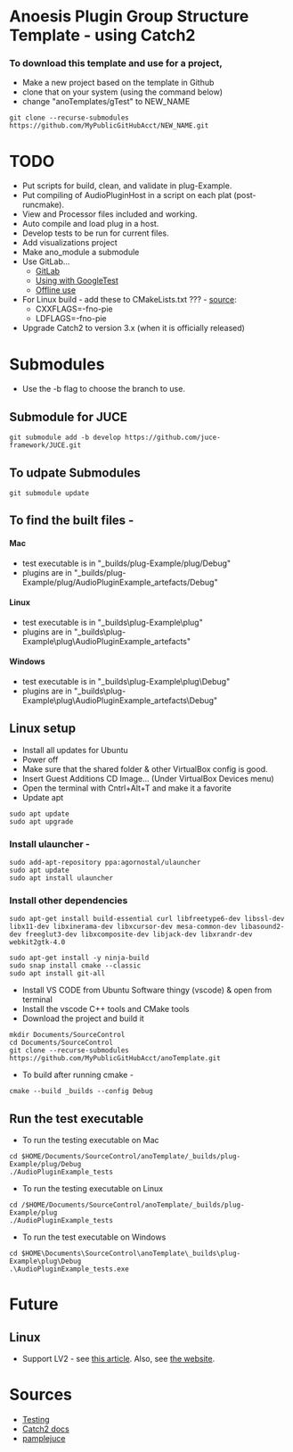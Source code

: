 # Anoesis Plugin Group Structure Template - using Catch2

### To download this template and use for a project,

* Make a new project based on the template in Github
* clone that on your system (using the command below)
* change "anoTemplates/gTest" to NEW_NAME

```
git clone --recurse-submodules https://github.com/MyPublicGitHubAcct/NEW_NAME.git
```

# TODO
* Put scripts for build, clean, and validate in plug-Example.
* Put compiling of AudioPluginHost in a script on each plat (post-runcmake).
* View and Processor files included and working.
* Auto compile and load plug in a host.
* Develop tests to be run for current files.
* Add visualizations project
* Make ano_module a submodule
* Use GitLab...
  * [GitLab](https://www.lambdatest.com/blog/use-gitlab-ci-to-run-test-locally/)
  * [Using with GoogleTest](https://raymii.org/s/tutorials/Cpp_project_setup_with_cmake_and_unit_tests.html)
  * [Offline use](https://docs.gitlab.com/ee/topics/offline/quick_start_guide.html)
* For Linux build - add these to CMakeLists.txt ??? - [source](https://forum.juce.com/t/cant-run-apps-ubuntu-21-04/46645):
	* CXXFLAGS=-fno-pie
	* LDFLAGS=-fno-pie
* Upgrade Catch2 to version 3.x (when it is officially released)

# Submodules

* Use the -b flag to choose the branch to use.

## Submodule for JUCE

```
git submodule add -b develop https://github.com/juce-framework/JUCE.git
```

## To udpate Submodules

```
git submodule update
```

## To find the built files -

#### Mac
* test executable is in "_builds/plug-Example/plug/Debug"
* plugins are in "_builds/plug-Example/plug/AudioPluginExample_artefacts/Debug"

#### Linux
* test executable is in "_builds\plug-Example\plug\"
* plugins are in "_builds\plug-Example\plug\AudioPluginExample_artefacts"

#### Windows
* test executable is in "_builds\plug-Example\plug\Debug"
* plugins are in "_builds\plug-Example\plug\AudioPluginExample_artefacts\Debug"

## Linux setup

* Install all updates for Ubuntu
* Power off
* Make sure that the shared folder & other VirtualBox config is good.
* Insert Guest Additions CD Image... (Under VirtualBox Devices menu)
* Open the terminal with Cntrl+Alt+T and make it a favorite
* Update apt

```
sudo apt update  
sudo apt upgrade
```

### Install ulauncher -
```
sudo add-apt-repository ppa:agornostal/ulauncher
sudo apt update
sudo apt install ulauncher
```

### Install other dependencies

```
sudo apt-get install build-essential curl libfreetype6-dev libssl-dev libx11-dev libxinerama-dev libxcursor-dev mesa-common-dev libasound2-dev freeglut3-dev libxcomposite-dev libjack-dev libxrandr-dev webkit2gtk-4.0

sudo apt-get install -y ninja-build
sudo snap install cmake --classic
sudo apt install git-all
```

* Install VS CODE from Ubuntu Software thingy (vscode) & open from terminal
* Install the vscode C++ tools and CMake tools
* Download the project and build it

```
mkdir Documents/SourceControl
cd Documents/SourceControl
git clone --recurse-submodules https://github.com/MyPublicGitHubAcct/anoTemplate.git
```

* To build after running cmake -

```
cmake --build _builds --config Debug
```

## Run the test executable

* To run the testing executable on Mac
```
cd $HOME/Documents/SourceControl/anoTemplate/_builds/plug-Example/plug/Debug
./AudioPluginExample_tests
```

* To run the testing executable on Linux
```
cd /$HOME/Documents/SourceControl/anoTemplate/_builds/plug-Example/plug
./AudioPluginExample_tests
```

* To run the test executable on Windows
```
cd $HOME\Documents\SourceControl\anoTemplate\_builds\plug-Example\plug\Debug
.\AudioPluginExample_tests.exe
```

# Future

## Linux
* Support LV2 - see [this article](https://jatinchowdhury18.medium.com/building-lv2-plugins-with-juce-and-cmake-d1f8937dbac3). Also, see [the website](https://lv2plug.in/).

# Sources
* [Testing](https://snorristurluson.github.io/Catch2/)
* [Catch2 docs](https://github.com/catchorg/Catch2/tree/devel/docs)
* [pamplejuce](https://github.com/sudara/pamplejuce)

